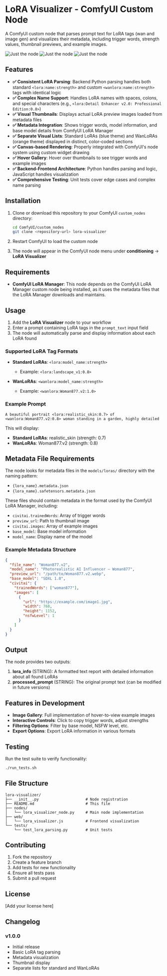 # LoRA Visualizer - ComfyUI Custom Node

A ComfyUI custom node that parses prompt text for LoRA tags (wan and image gen) and visualizes their metadata, including trigger words, strength values, thumbnail previews, and example images.

![Just the node](docs/images/node-in-workflow.png)
![Just the node](docs/images/node-hover.png)
![Just the node](docs/images/just-node.png)


## Features

- **✅ Consistent LoRA Parsing**: Backend Python parsing handles both standard `<lora:name:strength>` and custom `<wanlora:name:strength>` tags with identical logic
- **✅ Complex Name Support**: Handles LoRA names with spaces, colons, and special characters (e.g., `<lora:Detail Enhancer v2.0: Professional Edition:0.8>`)
- **✅ Visual Thumbnails**: Displays actual LoRA preview images loaded from metadata files
- **✅ Metadata Integration**: Shows trigger words, model information, and base model details from ComfyUI LoRA Manager
- **✅ Separate Visual Lists**: Standard LoRAs (blue theme) and WanLoRAs (orange theme) displayed in distinct, color-coded sections
- **✅ Canvas-based Rendering**: Properly integrated with ComfyUI's node system using custom widget drawing
- **✅ Hover Gallery**: Hover over thumbnails to see trigger words and example images
- **✅ Backend-Frontend Architecture**: Python handles parsing and logic, JavaScript handles visualization
- **✅ Comprehensive Testing**: Unit tests cover edge cases and complex name parsing

## Installation

1. Clone or download this repository to your ComfyUI `custom_nodes` directory:
   ```bash
   cd ComfyUI/custom_nodes
   git clone <repository-url> lora-visualizer
   ```

2. Restart ComfyUI to load the custom node

3. The node will appear in the ComfyUI node menu under **conditioning** → **LoRA Visualizer**

## Requirements

- **ComfyUI LoRA Manager**: This node depends on the ComfyUI LoRA Manager custom node being installed, as it uses the metadata files that the LoRA Manager downloads and maintains.

## Usage

1. Add the **LoRA Visualizer** node to your workflow
2. Enter a prompt containing LoRA tags in the `prompt_text` input field
3. The node will automatically parse and display information about each LoRA found

### Supported LoRA Tag Formats

- **Standard LoRAs**: `<lora:model_name:strength>`
  - Example: `<lora:landscape_v1:0.8>`
  
- **WanLoRAs**: `<wanlora:model_name:strength>`
  - Example: `<wanlora:Woman877.v2:1.0>`

### Example Prompt

```
A beautiful portrait <lora:realistic_skin:0.7> of <wanlora:Woman877.v2:0.8> woman standing in a garden, highly detailed
```

This will display:
- **Standard LoRAs**: realistic_skin (strength: 0.7)
- **WanLoRAs**: Woman877.v2 (strength: 0.8)

## Metadata File Requirements

The node looks for metadata files in the `models/loras/` directory with the naming pattern:
- `{lora_name}.metadata.json`
- `{lora_name}.safetensors.metadata.json`

These files should contain metadata in the format used by the ComfyUI LoRA Manager, including:
- `civitai.trainedWords`: Array of trigger words
- `preview_url`: Path to thumbnail image
- `civitai.images`: Array of example images
- `base_model`: Base model information
- `model_name`: Display name of the model

### Example Metadata Structure

```json
{
  "file_name": "Woman877.v2",
  "model_name": "Photorealistic AI Influencer – Woman877",
  "preview_url": "/path/to/Woman877.v2.webp",
  "base_model": "SDXL 1.0",
  "civitai": {
    "trainedWords": ["woman877"],
    "images": [
      {
        "url": "https://example.com/image1.jpg",
        "width": 768,
        "height": 1152,
        "nsfwLevel": 1
      }
    ]
  }
}
```

## Output

The node provides two outputs:

1. **lora_info** (STRING): A formatted text report with detailed information about all found LoRAs
2. **processed_prompt** (STRING): The original prompt text (can be modified in future versions)

## Features in Development

- **Image Gallery**: Full implementation of hover-to-view example images
- **Interactive Controls**: Click to copy trigger words, adjust strengths
- **Filtering Options**: Filter by base model, NSFW level, etc.
- **Export Options**: Export LoRA information in various formats

## Testing

Run the test suite to verify functionality:

```bash
./run_tests.sh
```

## File Structure

```
lora-visualizer/
├── __init__.py                     # Node registration
├── README.md                       # This file
├── nodes/
│   └── lora_visualizer_node.py     # Main node implementation
├── web/
│   └── lora_visualizer.js          # Frontend visualization
└── tests/
    └── test_lora_parsing.py        # Unit tests
```

## Contributing

1. Fork the repository
2. Create a feature branch
3. Add tests for new functionality
4. Ensure all tests pass
5. Submit a pull request

## License

[Add your license here]

## Changelog

### v1.0.0
- Initial release
- Basic LoRA tag parsing
- Metadata visualization
- Thumbnail display
- Separate lists for standard and WanLoRAs